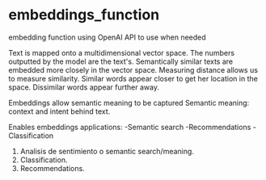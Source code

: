 # embeddings_function
embedding function using OpenAI API to use when needed

Text is mapped onto a multidimensional vector space.
The numbers outputted by the model are the text's. 
Semantically similar texts are embedded more closely in the vector space.
Measuring distance allows us to measure similarity.
Similar words appear closer to get her location in the space. 
Dissimilar words appear further away.

Embeddings allow semantic meaning to be captured 
Semantic meaning: context and intent behind text.

Enables embeddings applications: 
-Semantic search 
-Recommendations 
-Classification


1. Analisis de sentimiento o semantic search/meaning.
2. Classification.
3. Recommendations.
   

